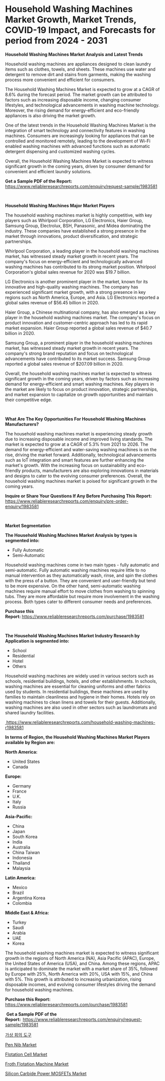 <p><h1>Household Washing Machines Market Growth, Market Trends, COVID-19 Impact, and Forecasts for period from 2024 - 2031</h1></p><p><strong>Household Washing Machines Market Analysis and Latest Trends</strong></p>
<p><p>Household washing machines are appliances designed to clean laundry items such as clothes, towels, and sheets. These machines use water and detergent to remove dirt and stains from garments, making the washing process more convenient and efficient for consumers.</p><p>The Household Washing Machines Market is expected to grow at a CAGR of 8.6% during the forecast period. The market growth can be attributed to factors such as increasing disposable income, changing consumer lifestyles, and technological advancements in washing machine technology. Moreover, the rising demand for energy-efficient and eco-friendly appliances is also driving the market growth.</p><p>One of the latest trends in the Household Washing Machines Market is the integration of smart technology and connectivity features in washing machines. Consumers are increasingly looking for appliances that can be controlled and monitored remotely, leading to the development of Wi-Fi enabled washing machines with advanced functions such as automatic detergent dispensing and customized washing cycles.</p><p>Overall, the Household Washing Machines Market is expected to witness significant growth in the coming years, driven by consumer demand for convenient and efficient laundry solutions.</p></p>
<p><strong>Get a Sample PDF of the Report:&nbsp;</strong> <a href="https://www.reliableresearchreports.com/enquiry/request-sample/1983581">https://www.reliableresearchreports.com/enquiry/request-sample/1983581</a></p>
<p>&nbsp;</p>
<p><strong>Household Washing Machines Major Market Players</strong></p>
<p><p>The household washing machines market is highly competitive, with key players such as Whirlpool Corporation, LG Electronics, Haier Group, Samsung Group, Electrolux, BSH, Panasonic, and Midea dominating the industry. These companies have established a strong presence in the market through innovations, product diversification, and strategic partnerships.</p><p>Whirlpool Corporation, a leading player in the household washing machines market, has witnessed steady market growth in recent years. The company's focus on energy-efficient and technologically advanced washing machines has contributed to its strong market position. Whirlpool Corporation's global sales revenue for 2020 was $19.7 billion.</p><p>LG Electronics is another prominent player in the market, known for its innovative and high-quality washing machines. The company has experienced significant market growth, with a strong presence in key regions such as North America, Europe, and Asia. LG Electronics reported a global sales revenue of $56.45 billion in 2020.</p><p>Haier Group, a Chinese multinational company, has also emerged as a key player in the household washing machines market. The company's focus on product innovation and customer-centric approach has led to its rapid market expansion. Haier Group reported a global sales revenue of $40.7 billion in 2020.</p><p>Samsung Group, a prominent player in the household washing machines market, has witnessed steady market growth in recent years. The company's strong brand reputation and focus on technological advancements have contributed to its market success. Samsung Group reported a global sales revenue of $207.09 billion in 2020.</p><p>Overall, the household washing machines market is expected to witness significant growth in the coming years, driven by factors such as increasing demand for energy-efficient and smart washing machines. Key players in the market are likely to focus on product innovation, strategic partnerships, and market expansion to capitalize on growth opportunities and maintain their competitive edge.</p></p>
<p>&nbsp;</p>
<p><strong>What Are The Key Opportunities For Household Washing Machines Manufacturers?</strong></p>
<p><p>The household washing machines market is experiencing steady growth due to increasing disposable income and improved living standards. The market is expected to grow at a CAGR of 5.3% from 2021 to 2026. The demand for energy-efficient and water-saving washing machines is on the rise, driving the market forward. Additionally, technological advancements such as IoT integration and smart features are further enhancing the market's growth. With the increasing focus on sustainability and eco-friendly products, manufacturers are also exploring innovations in materials and designs to cater to the evolving consumer preferences. Overall, the household washing machines market is poised for significant growth in the coming years.</p></p>
<p><strong>Inquire or Share Your Questions If Any Before Purchasing This Report:</strong> <a href="https://www.reliableresearchreports.com/enquiry/pre-order-enquiry/1983581">https://www.reliableresearchreports.com/enquiry/pre-order-enquiry/1983581</a></p>
<p>&nbsp;</p>
<p><strong>Market Segmentation</strong></p>
<p><strong>The Household Washing Machines Market Analysis by types is segmented into:</strong></p>
<p><ul><li>Fully Automatic</li><li>Semi-Automatic</li></ul></p>
<p><p>Household washing machines come in two main types - fully automatic and semi-automatic. Fully automatic washing machines require little to no manual intervention as they automatically wash, rinse, and spin the clothes with the press of a button. They are convenient and user-friendly but tend to be more expensive. On the other hand, semi-automatic washing machines require manual effort to move clothes from washing to spinning tubs. They are more affordable but require more involvement in the washing process. Both types cater to different consumer needs and preferences.</p></p>
<p><strong>Purchase this Report:&nbsp;</strong><a href="https://www.reliableresearchreports.com/purchase/1983581">https://www.reliableresearchreports.com/purchase/1983581</a></p>
<p>&nbsp;</p>
<p><strong>The Household Washing Machines Market Industry Research by Application is segmented into:</strong></p>
<p><ul><li>School</li><li>Residential</li><li>Hotel</li><li>Others</li></ul></p>
<p><p>Household washing machines are widely used in various sectors such as schools, residential buildings, hotels, and other establishments. In schools, washing machines are essential for cleaning uniforms and other fabrics used by students. In residential buildings, these machines are used by families to maintain cleanliness and hygiene in their homes. Hotels rely on washing machines to clean linens and towels for their guests. Additionally, washing machines are also used in other sectors such as laundromats and shared laundry facilities.</p></p>
<p><a href="https://www.reliableresearchreports.com/household-washing-machines-r1983581">&nbsp;https://www.reliableresearchreports.com/household-washing-machines-r1983581</a></p>
<p><strong>In terms of Region, the Household Washing Machines Market Players available by Region are:</strong></p>
<p>
    <p> <strong> North America: </strong>
        <ul>
            <li>United States</li>
            <li>Canada</li>
        </ul>
        </p> 
    <p> <strong> Europe: </strong>
        <ul>
            <li>Germany</li>
            <li>France</li>
            <li>U.K.</li>
            <li>Italy</li>
            <li>Russia</li>
        </ul>
        </p> 
    <p> <strong> Asia-Pacific: </strong>
        <ul>
            <li>China</li>
            <li>Japan</li>
            <li>South Korea</li>
            <li>India</li>
            <li>Australia</li>
            <li>China Taiwan</li>
            <li>Indonesia</li>
            <li>Thailand</li>
            <li>Malaysia</li>
        </ul>
        </p> 
    <p> <strong> Latin America: </strong>
        <ul>
            <li>Mexico</li>
            <li>Brazil</li>
            <li>Argentina Korea</li>
            <li>Colombia</li>
        </ul>
        </p> 
    <p> <strong> Middle East & Africa: </strong>
        <ul>
            <li>Turkey</li>
            <li>Saudi</li>
            <li>Arabia</li>
            <li>UAE</li>
            <li>Korea</li>
        </ul>
    </p>
    </p>
<p><p>The household washing machines market is expected to witness significant growth in the regions of North America (NA), Asia Pacific (APAC), Europe, the United States of America (USA), and China. Among these regions, APAC is anticipated to dominate the market with a market share of 35%, followed by Europe with 25%, North America with 20%, USA with 15%, and China with 5%. This growth is attributed to increasing urbanization, rising disposable incomes, and evolving consumer lifestyles driving the demand for household washing machines.</p></p>
<p><strong>Purchase this Report: </strong><a href="https://www.reliableresearchreports.com/purchase/1983581">https://www.reliableresearchreports.com/purchase/1983581</a></p>
<p>&nbsp;<strong>Get a Sample PDF of the Report:&nbsp;&nbsp;</strong><a href="https://www.reliableresearchreports.com/enquiry/request-sample/1983581">https://www.reliableresearchreports.com/enquiry/request-sample/1983581</a></p>
<p><strong></strong></p>
<p><p><a href="https://github.com/AidenReinger/Market-Research-Report-List-2/blob/main/516336868815.md">가상 회의 도구</a></p><p><a href="https://medium.com/@abdulkoss1996/global-pen-nib-market-analysis-trends-forecasts-and-growth-opportunities-2024-2031-in-119-581ba9205a00">Pen Nib Market</a></p><p><a href="https://github.com/WillieWoodard/Market-Research-Report-List-6/blob/main/flotation-cell-market.md">Flotation Cell Market</a></p><p><a href="https://github.com/topanyudistiraadinugraha/Market-Research-Report-List-1/blob/main/froth-flotation-machine-market.md">Froth Flotation Machine Market</a></p><p><a href="https://www.linkedin.com/pulse/global-silicon-carbide-power-mosfets-market-share-growth-opportunities-m8yif?trackingId=pbrw%2BUpmSWSf%2F%2Fnta1A7Ww%3D%3D">Silicon Carbide Power MOSFETs Market</a></p></p>